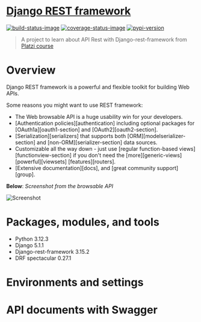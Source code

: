 # [Django REST framework][DRF]

[![build-status-image]][build-status]
[![coverage-status-image]][codecov]
[![pypi-version]][pypi]

> A project to learn about API Rest with Django-rest-framework from [Platzi course](https://platzi.com/cursos/django-rest-framework/)

# Overview
Django REST framework is a powerful and flexible toolkit for building Web APIs.

Some reasons you might want to use REST framework:

* The Web browsable API is a huge usability win for your developers.
* [Authentication policies][authentication] including optional packages for [OAuth1a][oauth1-section] and [OAuth2][oauth2-section].
* [Serialization][serializers] that supports both [ORM][modelserializer-section] and [non-ORM][serializer-section] data sources.
* Customizable all the way down - just use [regular function-based views][functionview-section] if you don't need the [more][generic-views] [powerful][viewsets] [features][routers].
* [Extensive documentation][docs], and [great community support][group].

**Below**: *Screenshot from the browsable API*

![Screenshot][image]

# Packages, modules, and tools
- Python 3.12.3
- Django 5.1.1
- Django-rest-framework 3.15.2
- DRF spectacular 0.27.1 

# Environments and settings

# API documents with Swagger


[DRF]: https://www.django-rest-framework.org/
[image]: https://ajha.info/images/drf-api-document-image.png

[build-status-image]: https://github.com/encode/django-rest-framework/actions/workflows/main.yml/badge.svg
[build-status]: https://github.com/encode/django-rest-framework/actions/workflows/main.yml

[coverage-status-image]: https://img.shields.io/codecov/c/github/encode/django-rest-framework/master.svg
[codecov]: https://codecov.io/github/encode/django-rest-framework?branch=master

[pypi-version]: https://img.shields.io/pypi/v/djangorestframework.svg
[pypi]: https://pypi.org/project/djangorestframework/